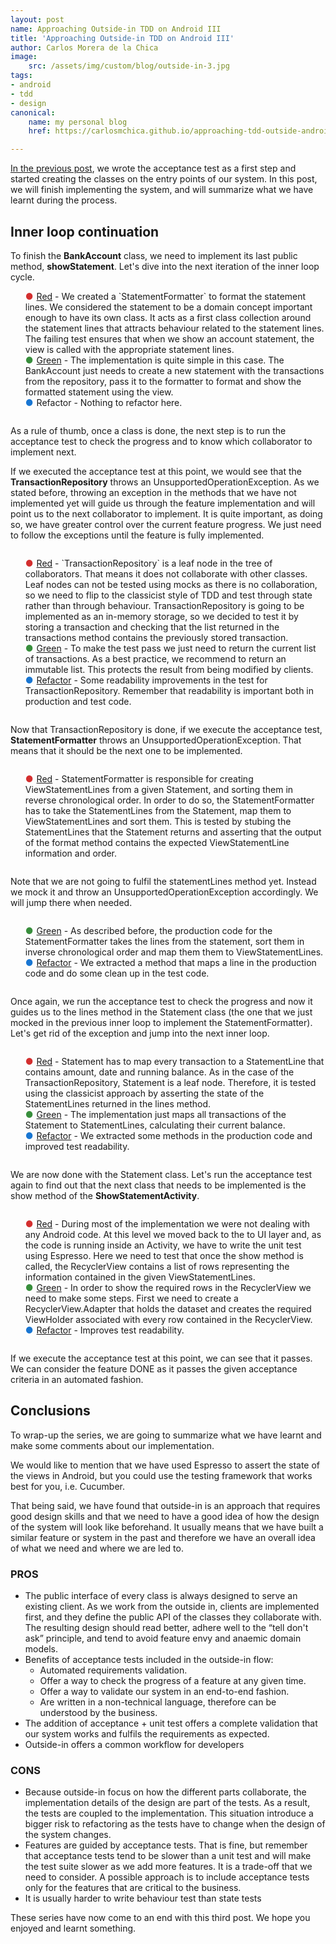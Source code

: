 ```yaml
---
layout: post
name: Approaching Outside-in TDD on Android III
title: 'Approaching Outside-in TDD on Android III'
author: Carlos Morera de la Chica
image:
    src: /assets/img/custom/blog/outside-in-3.jpg
tags: 
- android
- tdd 
- design
canonical:
    name: my personal blog
    href: https://carlosmchica.github.io/approaching-tdd-outside-android-iii/

---
```


<a href="{{site.baseurl}}/2016/09/29/approaching-tdd-outside-android-ii/">In the previous post</a>, we wrote the acceptance test as a first step and started creating the classes on the entry points of our system. In this post, we will finish implementing the system, and will summarize what we have learnt during the process.

<h2>Inner loop continuation</h2>
To finish the <b>BankAccount</b> class, we need to implement its last public method, <b>showStatement</b>. Let's dive into the next iteration of the inner loop cycle.

<ul style="display: inline-block; list-style: none; text-align: left;">
<li><span style="color: #d32f2f; padding-right: 5px;">●</span><a href="https://github.com/CarlosMChica/AndroidBankKata/commit/0a0af116beacac964c95552dcef5ae120d2ff817">Red</a> - We created a `StatementFormatter` to format the statement lines. We considered the statement to be a domain concept important enough to have its own class. It acts as a first class collection around the statement lines that attracts behaviour related to the statement lines.
The failing test ensures that when we show an account statement, the view is called with the appropriate statement lines.</li>

<li><span style="color: #388e3c; padding-right: 5px;">●</span><a href="https://github.com/CarlosMChica/AndroidBankKata/commit/dd1a92aaf6b6480ac2dbfcdaf29188fdcb2b7611">Green</a> - The implementation is quite simple in this case. The BankAccount just needs to create a new statement with the transactions from the repository, pass it to the formatter to format and show the formatted statement using the view.</li>
<li><span style="color: #1976d2; padding-right: 5px;">●</span>Refactor - Nothing to refactor here.</li>
</ul>

As a rule of thumb, once a class is done, the next step is to run the acceptance test to check the progress and to know which collaborator to implement next. 

If we executed the acceptance test at this point, we would see that the <b>TransactionRepository</b> throws an UnsupportedOperationException. As we stated before, throwing an exception in the methods that we have not implemented yet will guide us through the feature implementation and will point us to the next collaborator to implement. It is quite important, as doing so, we have greater control over the current feature progress. We just need to follow the exceptions until the feature is fully implemented.

<ul style="display: inline-block; list-style: none; text-align: left;">
<li><span style="color: #d32f2f; padding-right: 5px;">●</span><a href="https://github.com/CarlosMChica/AndroidBankKata/commit/f1585c33ae99ed2daa3aec6a6b9b9e999e8e391e">Red</a> - `TransactionRepository` is a leaf node in the tree of collaborators. That means it does not collaborate with other classes. Leaf nodes can not be tested using mocks as there is no collaboration, so we need to flip to the classicist style of TDD and test through state rather than through behaviour. TransactionRepository is going to be implemented as an in-memory storage, so we decided to test it by storing a transaction and checking that the list returned in the transactions method contains the previously stored transaction.</li>
<li><span style="color: #388e3c; padding-right: 5px;">●</span><a href="https://github.com/CarlosMChica/AndroidBankKata/commit/6b0bf42d59285675f66130ed39851e0ffa11bfa7">Green</a> - To make the test pass we just need to return the current list of transactions. As a best practice, we recommend to return an immutable list. This protects the result from being modified by clients.</li>
<li><span style="color: #1976d2; padding-right: 5px;">●</span><a href="https://github.com/CarlosMChica/AndroidBankKata/commit/f999927fe0ca18b16baeae874925e7df20b9782d">Refactor</a> - Some readability improvements in the test for TransactionRepository. Remember that readability is important both in production and test code.</li>
</ul>

Now that TransactionRepository is done, if we execute the acceptance test, <b>StatementFormatter</b> throws an UnsupportedOperationException. That means that it should be the next one to be implemented.

<ul style="display: inline-block; list-style: none; text-align: left;">
<li><span style="color: #d32f2f; padding-right: 5px;">●</span><a href="https://github.com/CarlosMChica/AndroidBankKata/commit/1ed74959bbac34e57493b217a644d5e5ce05499d">Red</a> - StatementFormatter is responsible for creating ViewStatementLines from a given Statement, and sorting them in reverse chronological order. In order to do so, the StatementFormatter has to take the StatementLines from the Statement, map them to ViewStatementLines and sort them. This is tested by stubing the StatementLines that the Statement returns and asserting that the output of the format method contains the expected ViewStatementLine information and order.</li>
</ul>

Note that we are not going to fulfil the statementLines method yet. Instead we mock it and throw an UnsupportedOperationException accordingly. We will jump there when needed.

<ul style="display: inline-block; list-style: none; text-align: left;">
<li><span style="color: #388e3c; padding-right: 5px;">●</span><a href="https://github.com/CarlosMChica/AndroidBankKata/commit/8a262bf34a4f50d900996b22ac1465c24a219ffc">Green</a> - As described before, the production code for the StatementFormatter takes the lines from the statement, sort them in inverse chronological order and map them them to ViewStatementLines.</li>
<li><span style="color: #1976d2; padding-right: 5px;">●</span><a href="https://github.com/CarlosMChica/AndroidBankKata/commit/2b0755e733a7ee570f8fcda46d5ca6975f50f5a5">Refactor</a> - We extracted a method that maps a line in the production code and do some clean up in the test code.</li>
</ul>

Once again, we run the acceptance test to check the progress and now it guides us to the lines method in the Statement class (the one that we just mocked in the previous inner loop to implement the StatementFormatter). Let's get rid of the exception and jump into the next inner loop.

<ul style="display: inline-block; list-style: none; text-align: left;">
<li><span style="color: #d32f2f; padding-right: 5px;">●</span><a href="https://github.com/CarlosMChica/AndroidBankKata/commit/e53c6ba6bcec339af7cdfaab148c24fa8aa8ac55">Red</a> - Statement has to map every transaction to a StatementLine that contains amount, date and running balance.
As in the case of the TransactionRepository, Statement is a leaf node. Therefore, it is tested using the classicist approach by asserting the state of the StatementLines returned in the lines method.</li>
<li><span style="color: #388e3c; padding-right: 5px;">●</span><a href="https://github.com/CarlosMChica/AndroidBankKata/commit/67631395b147b31bd1887fdad8485a298e6eff12">Green</a> - The implementation just maps all transactions of the Statement to StatementLines, calculating their current balance.</li>
<li><span style="color: #1976d2; padding-right: 5px;">●</span><a href="https://github.com/CarlosMChica/AndroidBankKata/commit/8f4e26cd2f9387c9f8d0102a026f4f6ef58bcc7d" >Refactor</a> - We extracted some methods in the production code and improved test readability.</li>
</ul>

We are now done with the Statement class. Let's run the acceptance test again to find out that the next class that needs to be implemented is the show method of the <b>ShowStatementActivity</b>.

<ul style="display: inline-block; list-style: none; text-align: left;">
<li><span style="color: #d32f2f; padding-right: 5px;">●</span><a href="https://github.com/CarlosMChica/AndroidBankKata/commit/b325378396244bcfb04bf2fb14eaf76ea40a5a0d">Red</a> - During most of the implementation we were not dealing with any Android code. At this level we moved back to the to UI layer and, as the code is running inside an Activity, we have to write the unit test using Espresso. Here we need to test that once the show method is called, the RecyclerView contains a list of rows representing the information contained in the given ViewStatementLines.</li>
<li><span style="color: #388e3c; padding-right: 5px;">●</span><a href="https://github.com/CarlosMChica/AndroidBankKata/commit/27bc2ac899dbdb111589573a0034683a311dc29e">Green</a> - In order to show the required rows in the RecyclerView we need to make some steps. First we need to create a RecyclerView.Adapter that holds the dataset and creates the required ViewHolder associated with every row contained in the RecyclerView.</li>
<li><span style="color: #1976d2; padding-right: 5px;">●</span><a href="https://github.com/CarlosMChica/AndroidBankKata/commit/edc71bc16c37c2113b5650bac1ba97b8758fb7cd">Refactor</a> - Improves test readability.</li>
</ul>

If we execute the acceptance test at this point, we can see that it passes. We can consider the feature DONE as it passes the given acceptance criteria in an automated fashion.

<h2>Conclusions</h2>

To wrap-up the series, we are going to summarize what we have learnt and make some comments about our implementation.

We would like to mention that we have used Espresso to assert the state of the views in Android, but you could use the testing framework that works best for you, i.e. Cucumber.

That being said, we have found that outside-in is an approach that requires good design skills and that we need to have a good idea of how the design of the system will look like beforehand. It usually means that we have built a similar feature or system in the past and therefore we have an overall idea of what we need and where we are led to.

<h3>PROS</h3>
<ul>
<li>The public interface of every class is always designed to serve an existing client. As we work from the outside in, clients are implemented first, and they define the public API of the classes they collaborate with. The resulting design should read better, adhere well to the “tell don't ask” principle, and tend to avoid feature envy and anaemic domain models.</li>
<li>Benefits of acceptance tests included in the outside-in flow:
<ul style="margin:0;">
<li>Automated requirements validation.</li>
<li>Offer a way to check the progress of a feature at any given time.</li>
<li>Offer a way to validate our system in an end-to-end fashion.</li>
<li>Are written in a non-technical language, therefore can be understood by the business.</li></ul></li>
<li>The addition of acceptance + unit test offers a complete validation that our system works and fulfils the requirements as expected.</li>
<li>Outside-in offers a common workflow for developers</li>
</ul>

<h3>CONS</h3>
<ul>
<li>Because outside-in focus on how the different parts collaborate, the implementation details of the design are part of the tests. As a result, the tests are coupled to the implementation. This situation introduce a bigger risk to refactoring as the tests have to change when the design of the system changes.</li>
<li>Features are guided by acceptance tests. That is fine, but remember that acceptance tests tend to be slower than a unit test and will make the test suite slower as we add more features. It is a trade-off that we need to consider. A possible approach is to include acceptance tests only for the features that are critical to the business.</li>
<li>It is usually harder to write behaviour test than state tests</li>
</ul>

These series have now come to an end with this third post. We hope you enjoyed and learnt something.
